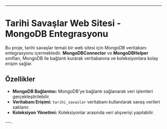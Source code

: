 ---

# Tarihi Savaşlar Web Sitesi - MongoDB Entegrasyonu

Bu proje, tarihi savaşlar temalı bir web sitesi için MongoDB veritabanı entegrasyonu içermektedir. **MongoDBConnector** ve **MongoDBHelper** sınıfları, MongoDB ile bağlantı kurarak veritabanına ve koleksiyonlara kolay erişim sağlar. 

## Özellikler
- **MongoDB Bağlantısı:** MongoDB'ye bağlantı sağlanarak veri işlemleri gerçekleştirilebilir.
- **Veritabanı Erişimi:** `tarihi_savaslar` veritabanı kullanılarak savaş verileri saklanır.
- **Koleksiyon Yönetimi:** Koleksiyonlar arasında veri alışverişi yapılabilir.

---.
